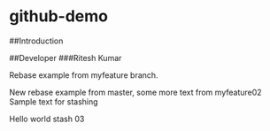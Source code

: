 # github-demo

##Introduction

##Developer
###Ritesh Kumar

Rebase example from myfeature branch.

New rebase example from master, some more text from myfeature02
Sample text for stashing

Hello world stash 03
